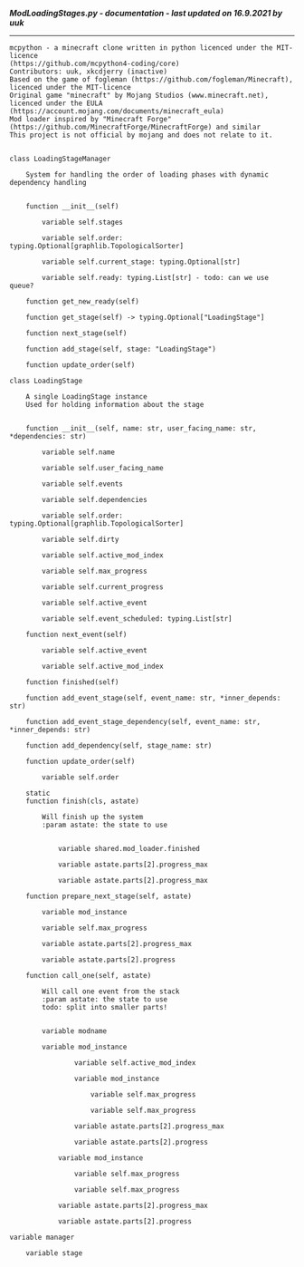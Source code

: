 ***ModLoadingStages.py - documentation - last updated on 16.9.2021 by uuk***
___

    mcpython - a minecraft clone written in python licenced under the MIT-licence 
    (https://github.com/mcpython4-coding/core)
    Contributors: uuk, xkcdjerry (inactive)
    Based on the game of fogleman (https://github.com/fogleman/Minecraft), licenced under the MIT-licence
    Original game "minecraft" by Mojang Studios (www.minecraft.net), licenced under the EULA
    (https://account.mojang.com/documents/minecraft_eula)
    Mod loader inspired by "Minecraft Forge" (https://github.com/MinecraftForge/MinecraftForge) and similar
    This project is not official by mojang and does not relate to it.


    class LoadingStageManager
        
        System for handling the order of loading phases with dynamic dependency handling


        function __init__(self)

            variable self.stages

            variable self.order: typing.Optional[graphlib.TopologicalSorter]

            variable self.current_stage: typing.Optional[str]

            variable self.ready: typing.List[str] - todo: can we use queue?

        function get_new_ready(self)

        function get_stage(self) -> typing.Optional["LoadingStage"]

        function next_stage(self)

        function add_stage(self, stage: "LoadingStage")

        function update_order(self)

    class LoadingStage
        
        A single LoadingStage instance
        Used for holding information about the stage


        function __init__(self, name: str, user_facing_name: str, *dependencies: str)

            variable self.name

            variable self.user_facing_name

            variable self.events

            variable self.dependencies

            variable self.order: typing.Optional[graphlib.TopologicalSorter]

            variable self.dirty

            variable self.active_mod_index

            variable self.max_progress

            variable self.current_progress

            variable self.active_event

            variable self.event_scheduled: typing.List[str]

        function next_event(self)

            variable self.active_event

            variable self.active_mod_index

        function finished(self)

        function add_event_stage(self, event_name: str, *inner_depends: str)

        function add_event_stage_dependency(self, event_name: str, *inner_depends: str)

        function add_dependency(self, stage_name: str)

        function update_order(self)

            variable self.order

        static
        function finish(cls, astate)
            
            Will finish up the system
            :param astate: the state to use


                variable shared.mod_loader.finished

                variable astate.parts[2].progress_max

                variable astate.parts[2].progress_max

        function prepare_next_stage(self, astate)

            variable mod_instance

            variable self.max_progress

            variable astate.parts[2].progress_max

            variable astate.parts[2].progress

        function call_one(self, astate)
            
            Will call one event from the stack
            :param astate: the state to use
            todo: split into smaller parts!


            variable modname

            variable mod_instance

                    variable self.active_mod_index

                    variable mod_instance

                        variable self.max_progress

                        variable self.max_progress

                    variable astate.parts[2].progress_max

                    variable astate.parts[2].progress

                variable mod_instance

                    variable self.max_progress

                    variable self.max_progress

                variable astate.parts[2].progress_max

                variable astate.parts[2].progress

    variable manager

        variable stage